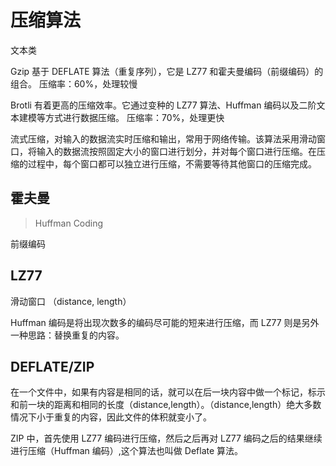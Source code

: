 # 压缩算法

文本类

Gzip 基于 DEFLATE 算法（重复序列），它是 LZ77 和霍夫曼编码（前缀编码）的组合。
压缩率：60%，处理较慢

Brotli 有着更高的压缩效率。它通过变种的 LZ77 算法、Huffman 编码以及二阶文本建模等方式进行数据压缩。
压缩率：70%，处理更快

流式压缩，对输入的数据流实时压缩和输出，常用于网络传输。该算法采用滑动窗口，将输入的数据流按照固定大小的窗口进行划分，并对每个窗口进行压缩。在压缩的过程中，每个窗口都可以独立进行压缩，不需要等待其他窗口的压缩完成。

## 霍夫曼 

> Huffman Coding

前缀编码

## LZ77

滑动窗口 （distance, length）

Huffman 编码是将出现次数多的编码尽可能的短来进行压缩，而 LZ77 则是另外一种思路：替换重复的内容。

## DEFLATE/ZIP

在一个文件中，如果有内容是相同的话，就可以在后一块内容中做一个标记，标示和前一块的距离和相同的长度（distance,length）。（distance,length）绝大多数情况下小于重复的内容，因此文件的体积就变小了。

ZIP 中，首先使用 LZ77 编码进行压缩，然后之后再对 LZ77 编码之后的结果继续进行压缩（Huffman 编码）,这个算法也叫做 Deflate 算法。


